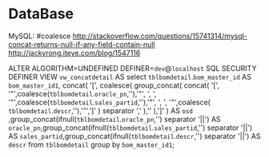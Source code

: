 # DataBase

MySQL:
#coalesce
http://stackoverflow.com/questions/15741314/mysql-concat-returns-null-if-any-field-contain-null
http://jackyrong.iteye.com/blog/1547116


ALTER ALGORITHM=UNDEFINED DEFINER=`dev`@`localhost` SQL SECURITY DEFINER VIEW `vw_concatdetail` 
AS 
select `tblbomdetail`.`bom_master_id` AS `bom_master_id1`,
concat(
  '[', 
  coalesce(
    group_concat(
      concat(
        '[',
        '"',coalesce(`tblbomdetail`.`oracle_pn`,''),'"',
        ', ',
        '"',coalesce(`tblbomdetail`.`sales_partid`,''),'"',
        ', ',
        '"',coalesce( `tblbomdetail`.`descr`,''),'"',']'
      ) separator ','
    ),''
  ),']'
) AS `osd`
,group_concat(ifnull(`tblbomdetail`.`oracle_pn`,'') separator '||') 
AS `oracle_pn`,group_concat(ifnull(`tblbomdetail`.`sales_partid`,'') separator '||') 
AS `sales_partid`,group_concat(ifnull(`tblbomdetail`.`descr`,'') separator '||') AS `descr` 
from `tblbomdetail` group by `bom_master_id1`;

